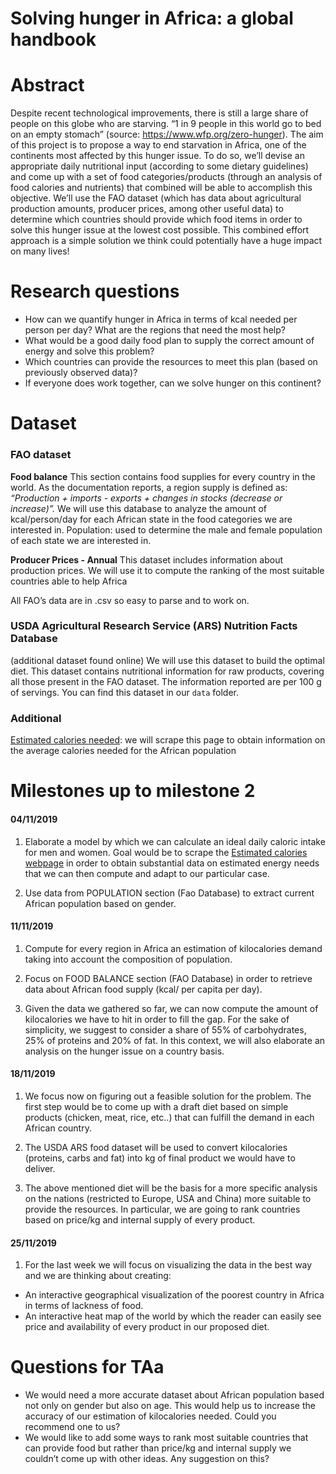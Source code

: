 # Solving hunger in Africa: a global handbook

# Abstract
Despite recent technological improvements, there is still a large share of people on this globe who are starving. “1 in 9 people in this world go to bed on an empty stomach” (source: https://www.wfp.org/zero-hunger). The aim of this project is to propose a way to end starvation in Africa, one of the continents most affected by this hunger issue. To do so, we’ll devise an appropriate daily nutritional input (according to some dietary guidelines) and come up with a set of food categories/products (through an analysis of food calories and nutrients) that combined will be able to accomplish this objective. We’ll use the FAO dataset (which has data about agricultural production amounts, producer prices, among other useful data) to determine which countries should provide which food items in order to solve this hunger issue at the lowest cost possible. This combined effort approach is a simple solution we think could potentially have a huge impact on many lives!


# Research questions
* How can we quantify hunger in Africa in terms of kcal needed per person per day? What are the regions that need the most help?
* What would be a good daily food plan to supply the correct amount of energy and solve this problem?
* Which countries can provide the resources to meet this plan (based on previously observed data)?
* If everyone does work together, can we solve hunger on this continent?


# Dataset
### FAO dataset
**Food balance**
This section contains food supplies for every country in the world. As the documentation reports, a region supply is defined as: *“Production + imports - exports + changes in stocks (decrease or increase)”.*
We will use this database to analyze the amount of kcal/person/day for each African state in the food categories we are interested in.
Population: used to determine the male and female population of each state we are interested in. 

**Producer Prices - Annual** 
This dataset includes information about production prices. We will use it to compute the ranking of the most suitable countries able to help Africa

All FAO’s data are in .csv so easy to parse and to work on.

### USDA Agricultural Research Service (ARS) Nutrition Facts Database
(additional dataset found online)
We will use this dataset to build the optimal diet. This dataset contains nutritional information for raw products, covering all those present in the FAO dataset. The information reported are per 100 g of servings. You can find this dataset in our `data` folder.

### Additional
[Estimated calories needed](https://health.gov/dietaryguidelines/2015/guidelines/appendix-2/): we will scrape this page to obtain information on the average calories needed for the African population


# Milestones up to milestone 2
#### 04/11/2019 
1. Elaborate a model by which we can calculate an ideal daily caloric intake for men and women. Goal would be to scrape the [Estimated calories webpage](https://health.gov/dietaryguidelines/2015/guidelines/appendix-2/) in order to obtain substantial data on estimated energy needs that we can then compute and adapt to our particular case.

2. Use data from POPULATION section (Fao Database) to extract current African population based on gender.

#### 11/11/2019
1. Compute for every region in Africa an estimation of kilocalories demand taking into account the composition of population.

2. Focus on FOOD BALANCE section (FAO Database) in order to retrieve data about African food supply (kcal/ per capita per day).

3. Given the data we gathered so far, we can now compute the amount of kilocalories we have to hit in order to fill the gap. For the sake of simplicity, we suggest to consider a share of 55% of carbohydrates, 25% of proteins and 20% of fat. In this context, we will also elaborate an analysis on the hunger issue on a country basis. 

#### 18/11/2019
1. We focus now on figuring out a feasible solution for the problem. The first step would be to come up with a draft diet based on simple products (chicken, meat, rice, etc..) that can fulfill the demand in each African country. 

2. The USDA ARS food dataset will be used to convert kilocalories (proteins, carbs and fat) into kg of final product we would have to deliver.

3. The above mentioned diet will be the basis for a more specific analysis on the nations (restricted to Europe, USA and China) more suitable to provide the resources. In particular, we are going to rank countries based on price/kg and internal supply of every product.

#### 25/11/2019
1. For the last week we will focus on visualizing the data in the best way and we are thinking about creating:
* An interactive geographical visualization of the poorest country in Africa in terms of lackness of food.
* An interactive heat map of the world by which the reader can easily see price and availability of every product in our proposed diet. 


# Questions for TAa
* We would need a more accurate dataset about African population based not only on gender but also on age. This would help us to increase the accuracy of our estimation of kilocalories needed. Could you recommend one to us?
* We would like to add some ways to rank most suitable countries that can provide food but rather than price/kg and internal supply we couldn’t come up with other ideas. Any suggestion on this?

